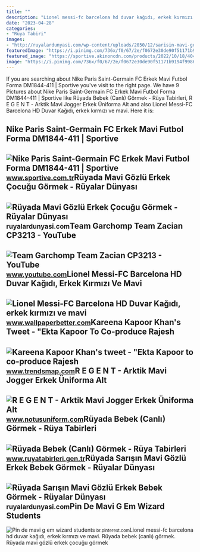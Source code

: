 ```yaml
---
title: ""
description: "Lionel messi-fc barcelona hd duvar kağıdı, erkek kırmızı ve mavi"
date: "2023-04-28"
categories:
- "Ruya Tabiri"
images:
- "http://ruyalardunyasi.com/wp-content/uploads/2050/12/sarisin-mavi-gozlu-erkek-bebek.jpg"
featuredImage: "https://i.pinimg.com/736x/f0/67/2e/f0672e30de90f51171b9194f9986a6dc.jpg"
featured_image: "https://sportive.akinoncdn.com/products/2022/10/18/404217/015f1c8e-3cce-4b4e-82c5-f72358db9621_size1400x1400_quality100.jpg"
image: "https://i.pinimg.com/736x/f0/67/2e/f0672e30de90f51171b9194f9986a6dc.jpg"
---
```


If you are searching about Nike Paris Saint-Germain FC Erkek Mavi Futbol Forma DM1844-411 | Sportive you've visit to the right page. We have 9 Pictures about Nike Paris Saint-Germain FC Erkek Mavi Futbol Forma DM1844-411 | Sportive like Rüyada Bebek (Canlı) Görmek - Rüya Tabirleri, R E G E N T - Arktik Mavi Jogger Erkek Üniforma Alt and also Lionel Messi-FC Barcelona HD Duvar Kağıdı, erkek kırmızı ve mavi. Here it is:

Nike Paris Saint-Germain FC Erkek Mavi Futbol Forma DM1844-411 | Sportive
-------------------------------------------------------------------------

 ![Nike Paris Saint-Germain FC Erkek Mavi Futbol Forma DM1844-411 | Sportive](https://sportive.akinoncdn.com/products/2022/10/18/404217/015f1c8e-3cce-4b4e-82c5-f72358db9621_size1400x1400_quality100.jpg) <small>www.sportive.com.tr</small>Rüyada Mavi Gözlü Erkek Çocuğu Görmek - Rüyalar Dünyası
-------------------------------------------------------

 ![Rüyada Mavi Gözlü Erkek Çocuğu Görmek - Rüyalar Dünyası](http://ruyalardunyasi.com/wp-content/uploads/2018/12/137652_i_857692_20100902113034_orig.jpg) <small>ruyalardunyasi.com</small>Team Garchomp Team Zacian CP3213 - YouTube
------------------------------------------

 ![Team Garchomp Team Zacian CP3213 - YouTube](https://i.ytimg.com/vi/HYLCwcE-Dgc/maxres2.jpg?sqp=-oaymwEoCIAKENAF8quKqQMcGADwAQH4AYwCgALgA4oCDAgAEAEYRSBHKGUwDw==&rs=AOn4CLC_ulBvmvqa2cf2uT56Qfk3FCYaDA) <small>www.youtube.com</small>Lionel Messi-FC Barcelona HD Duvar Kağıdı, Erkek Kırmızı Ve Mavi
----------------------------------------------------------------

 ![Lionel Messi-FC Barcelona HD Duvar Kağıdı, erkek kırmızı ve mavi](https://p4.wallpaperbetter.com/wallpaper/192/683/737/5bd2936a482e5-wallpaper-preview.jpg) <small>www.wallpaperbetter.com</small>Kareena Kapoor Khan's Tweet - "Ekta Kapoor To Co-produce Rajesh
---------------------------------------------------------------

 ![Kareena Kapoor Khan's tweet - "Ekta Kapoor to co-produce Rajesh](https://pbs.twimg.com/media/Fcyada8X0AANSFu.jpg) <small>www.trendsmap.com</small>R E G E N T - Arktik Mavi Jogger Erkek Üniforma Alt
---------------------------------------------------

 ![R E G E N T - Arktik Mavi Jogger Erkek Üniforma Alt](https://st.myideasoft.com/idea/dz/51/myassets/products/350/3654cddf-6a94-4995-8725-bae27564f873.jpeg?revision=1654338371) <small>www.notusuniform.com</small>Rüyada Bebek (Canlı) Görmek - Rüya Tabirleri
--------------------------------------------

 ![Rüyada Bebek (Canlı) Görmek - Rüya Tabirleri](https://www.ruyatabirleri.gen.tr/wp-content/uploads/2016/12/ruyada-bebek-gormek.jpeg) <small>www.ruyatabirleri.gen.tr</small>Rüyada Sarışın Mavi Gözlü Erkek Bebek Görmek - Rüyalar Dünyası
--------------------------------------------------------------

 ![Rüyada Sarışın Mavi Gözlü Erkek Bebek Görmek - Rüyalar Dünyası](http://ruyalardunyasi.com/wp-content/uploads/2050/12/sarisin-mavi-gozlu-erkek-bebek.jpg) <small>ruyalardunyasi.com</small>Pin De Mavi G Em Wizard Students
--------------------------------

 ![Pin de mavi g em wizard students](https://i.pinimg.com/736x/f0/67/2e/f0672e30de90f51171b9194f9986a6dc.jpg) <small>br.pinterest.com</small>Lionel messi-fc barcelona hd duvar kağıdı, erkek kırmızı ve mavi. Rüyada bebek (canlı) görmek. Rüyada mavi gözlü erkek çocuğu görmek
